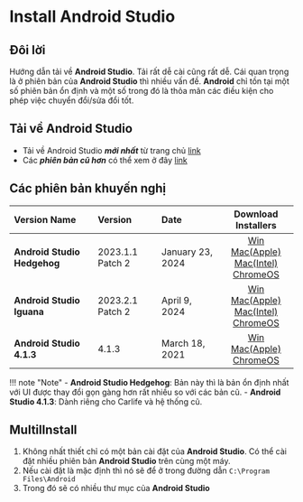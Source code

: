 # Install Android Studio

## Đôi lời

Hướng dẫn tải về __Android Studio__. Tải rất dễ cài cũng rất dễ. Cái quan trọng là ở phiên bản của __Android Studio__ thì nhiều vấn đề. __Android__ chỉ tồn tại một số phiên bản ổn định và một số trong đó là thỏa mãn các điều kiện cho phép việc chuyển đổi/sửa đổi tốt.

## Tải về Android Studio

- Tải về Android Studio ___mới nhất___ từ trang chủ [link](https://developer.android.com/studio)
- Các ___phiên bản cũ hơn___ có thể xem ở đây [link](https://developer.android.com/studio/archive)

## Các phiên bản khuyến nghị

| Version Name                | Version          | Date             |                                                                                                                                                                                                                                           Download Installers                                                                                                                                                                                                                                            |
| :-------------------------- | :--------------- | :--------------- | :------------------------------------------------------------------------------------------------------------------------------------------------------------------------------------------------------------------------------------------------------------------------------------------------------------------------------------------------------------------------------------------------------------------------------------------------------------------------------------------------------: |
| __Android Studio Hedgehog__ | 2023.1.1 Patch 2 | January 23, 2024 |   [Win](https://redirector.gvt1.com/edgedl/android/studio/install/2023.1.1.28/android-studio-2023.1.1.28-windows.exe)<br>[Mac(Apple)](https://redirector.gvt1.com/edgedl/android/studio/install/2023.1.1.28/android-studio-2023.1.1.28-mac_arm.dmg)<br>[Mac(Intel)](https://redirector.gvt1.com/edgedl/android/studio/install/2023.1.1.28/android-studio-2023.1.1.28-mac.dmg)<br>[ChromeOS](https://redirector.gvt1.com/edgedl/android/studio/install/2023.1.1.28/android-studio-2023.1.1.28-cros.deb)   |
| __Android Studio Iguana__   | 2023.2.1 Patch 2 | April 9, 2024    | [Win](https://redirector.gvt1.com/edgedl/android/studio/install/2023.2.1.25/android-studio-2023.2.1.25-windows.exe)<br>[Mac(Apple)](https://redirector.gvt1.com/edgedl/android/studio/install/2023.2.1.25/android-studio-2023.2.1.25-mac_arm.dmg)<br>[Mac(Intel)](https://redirector.gvt1.com/edgedl/android/studio/install/2023.2.1.25/android-studio-2023.2.1.25-mac_arm.dmg)<br>[ChromeOS](https://redirector.gvt1.com/edgedl/android/studio/install/2023.2.1.25/android-studio-2023.2.1.25-cros.deb) |
| __Android Studio 4.1.3__    | 4.1.3            | March 18, 2021   | [Win](https://redirector.gvt1.com/edgedl/android/studio/install/4.1.3.0/android-studio-ide-201.7199119-windows.exe)<br>[Mac(Apple)](https://redirector.gvt1.com/edgedl/android/studio/install/4.1.3.0/android-studio-ide-201.7199119-cros.deb)<br>[ChromeOS](https://redirector.gvt1.com/edgedl/android/studio/install/4.1.3.0/android-studio-ide-201.7199119-cros.deb)|

!!! note "Note"
    - __Android Studio Hedgehog__: Bản này thì là bản ổn định nhất với UI được thay đổi gọn gàng hơn rất nhiều so với các bản cũ.
    - __Android Studio 4.1.3__: Dành riêng cho Carlife và hệ thống cũ.

## MultilInstall

1. Không nhất thiết chỉ có một bản cài đặt của __Android Studio__. Có thể cài đặt nhiều phiên bản __Android Studio__ trên cùng một máy.
1. Nếu cài đặt là mặc định thì nó sẽ để ở trong đường dẫn `C:\Program Files\Android`
1. Trong đó sẽ có nhiều thư mục của __Android Studio__